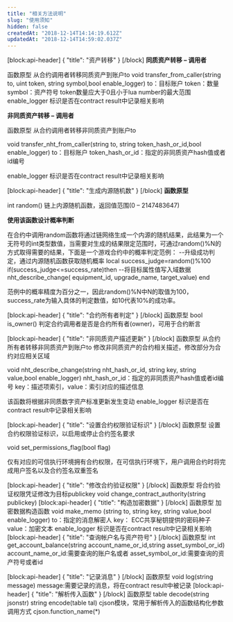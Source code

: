 ```yaml
---
title: "相关方法说明"
slug: "使用须知"
hidden: false
createdAt: "2018-12-14T14:14:19.612Z"
updatedAt: "2018-12-14T14:59:02.037Z"
---
```

[block:api-header]
{
  "title": "资产转移"
}
[/block]
**同质资产转移 – 调用者**

函数原型
从合约调用者转移同质资产到账户to
void transfer_from_caller(string to, uint token, string symbol,bool enable_logger)
to：目标账户 
token：数量 
symbol：资产符号
token数量应大于0且小于lua number的最大范围 
enable_logger 标识是否在contract result中记录相关影响

**非同质资产转移 – 调用者**

函数原型
从合约调用者转移非同质资产到账户to

void transfer_nht_from_caller(string to, string token_hash_or_id,bool enable_logger)
to：目标账户 
token_hash_or_id：指定的非同质资产hash值或者id编号

enable_logger 标识是否在contract result中记录相关影响



[block:api-header]
{
  "title": "生成内源随机数"
}
[/block]
**函数原型**

int  random()
链上内源随机函数，返回值范围(0 – 2147483647)

**使用该函数设计概率判断**

在合约中调用random函数将通过链网络生成一个内源的随机结果，此结果为一个无符号的int类型数值，当需要对生成的结果限定范围时，可通过random()%N的方式取得需要的结果，下面是一个游戏合约中的概率判定范例：
--升级成功判定，通过内源随机函数获取随机概率
local success_judge=random()%100
if(success_judge<=success_rate)then
--将目标属性值写入域数据
nht_describe_change( equipment_id, upgrade_name, target_value)
end

范例中的概率精度为百分之一，因此random()%N中N的取值为100，success_rate为输入具体的判定数值，如10代表10%的成功率。

[block:api-header]
{
  "title": "合约所有者判定"
}
[/block]
函数原型
bool is_owner()
判定合约调用者是否是合约所有者(owner)，可用于合约断言

[block:api-header]
{
  "title": "非同质资产描述更新"
}
[/block]
函数原型
从合约所有者转移非同质资产到账户to 
修改非同质资产的合约相关描述，修改部分为合约对应相关区域

void nht_describe_change(string nht_hash_or_id, string key, string value,bool enable_logger)
nht_hash_or_id：指定的非同质资产hash值或者id编号
key：描述项索引，value：索引对应的描述信息

该函数将根据非同质数字资产标准更新发生变动 enable_logger 标识是否在contract result中记录相关影响

[block:api-header]
{
  "title": "设置合约权限验证标识"
}
[/block]
函数原型
设置合约权限验证标识，以启用或停止合约签名要求

void set_permissions_flag(bool flag)

仅有对应的可信执行环境拥有合约权限，在可信执行环境下，用户调用合约时将完成用户签名以及合约签名双重签名

[block:api-header]
{
  "title": "修改合约验证权限"
}
[/block]
函数原型
将合约验证权限凭证修改为目标publickey
void change_contract_authority(string publickey)
[block:api-header]
{
  "title": "构造加密数据"
}
[/block]
函数原型
加密数据构造函数
void make_memo (string to, string key, string value,bool enable_logger)
to：指定的消息解密人
key： ECC共享秘钥提供的密码种子 
value：加密文本
enable_logger 标识是否在contract result中记录相关影响
[block:api-header]
{
  "title": "查询帐户名与资产符号"
}
[/block]
函数原型
int get_account_balance(string account_name_or_id,string asset_symbol_or_id)
account_name_or_id:需要查询的账户名或者
asset_symbol_or_id:需要查询的资产符号或者id

[block:api-header]
{
  "title": "记录消息"
}
[/block]
函数原型
void log(string message)
message:需要记录的消息，将在contract result中被记录
[block:api-header]
{
  "title": "解析传入函数"
}
[/block]
函数原型
table  decode(string jsonstr)
string encode(table tal)
cjson模块，常用于解析传入的函数结构化参数 
调用方式 cjson.function_name(*)